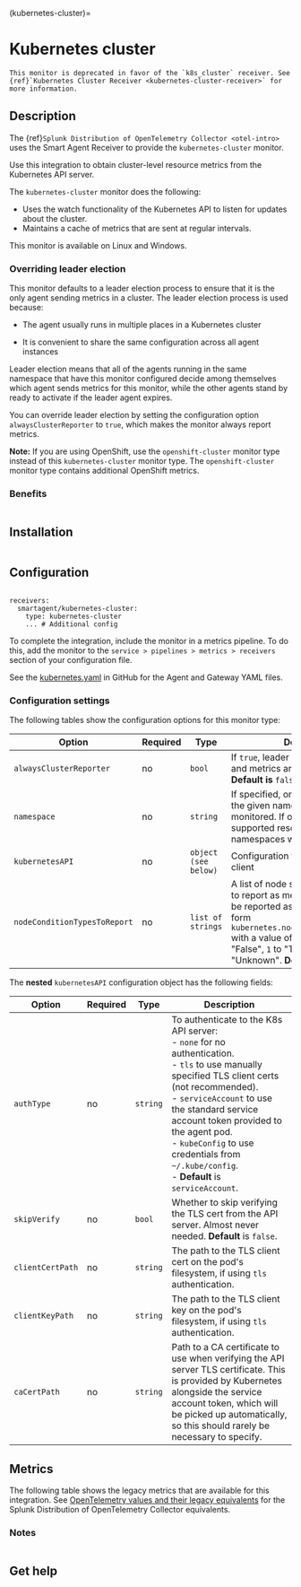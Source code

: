 (kubernetes-cluster)=

# Kubernetes cluster

<meta name="description" content="Use this Splunk Observability Cloud integration for the Kubernetes cluster monitor. See benefits, install, configuration, and metrics">

```{note}
This monitor is deprecated in favor of the `k8s_cluster` receiver. See {ref}`Kubernetes Cluster Receiver <kubernetes-cluster-receiver>` for more information.
```

## Description

The {ref}`Splunk Distribution of OpenTelemetry Collector <otel-intro>` uses the Smart Agent Receiver to provide the `kubernetes-cluster` monitor.

Use this integration to obtain cluster-level resource metrics from the Kubernetes API server.

The `kubernetes-cluster` monitor does the following:

- Uses the watch functionality of the Kubernetes API to listen for updates about the cluster.
- Maintains a cache of metrics that are sent at regular intervals.

This monitor is available on Linux and Windows.

### Overriding leader election

This monitor defaults to a leader election process to ensure that it is the only agent sending metrics in a cluster. The leader election process is used because:
- The agent usually runs in multiple places in a Kubernetes cluster

- It is convenient to share the same configuration across all agent instances

Leader election means that all of the agents running in the same namespace that have this monitor configured decide among themselves which agent sends metrics for this monitor, while the other agents stand by ready to activate if the leader agent expires.

You can override leader election by setting the configuration option `alwaysClusterReporter` to `true`, which makes the monitor always report metrics.

**Note:** If you are using OpenShift, use the ``openshift-cluster`` monitor type instead of this ``kubernetes-cluster`` monitor type. The ``openshift-cluster`` monitor type contains additional OpenShift metrics.


### Benefits

```{include} /_includes/benefits.md
```

##  Installation


```{include} /_includes/collector-installation.md
```

## Configuration

```{include} /_includes/configuration.md
```

```
receivers:
  smartagent/kubernetes-cluster:
    type: kubernetes-cluster
    ... # Additional config
```

To complete the integration, include the monitor in a metrics pipeline. To do this, add the monitor to the `service > pipelines > metrics > receivers` section of your configuration file.

See the [kubernetes.yaml](https://github.com/signalfx/splunk-otel-collector/tree/main/examples/kubernetes-yaml) in GitHub for the Agent and Gateway YAML files.

### Configuration settings

The following tables show the configuration options for this monitor type:

| Option | Required | Type | Description |
| --- | --- | --- | --- |
| `alwaysClusterReporter` | no | `bool` | If `true`, leader election is skipped and metrics are always reported. **Default is** `false`. |
| `namespace` | no | `string` | If specified, only resources within the given namespace will be monitored. If omitted (blank), all supported resources across all namespaces will be monitored. |
| `kubernetesAPI` | no | `object (see below)` | Configuration for the Kubernetes API client |
| `nodeConditionTypesToReport` | no | `list of strings` | A list of node status condition types to report as metrics. The metrics will be reported as data points of the form `kubernetes.node_<type_snake_cased>` with a value of `0` corresponding to "False", `1` to "True", and `-1` to "Unknown". **Default** is `[Ready]`. |

The **nested** `kubernetesAPI` configuration object has the following fields:

| Option | Required | Type | Description |
| --- | --- | --- | --- |
| `authType` | no | `string` | To authenticate to the K8s API server: <br> - `none` for no authentication.<br> - `tls` to use manually specified TLS client certs (not recommended). <br> - `serviceAccount` to use the standard service account token provided to the agent pod. <br> - `kubeConfig` to use credentials from `~/.kube/config`. <br> - **Default** is `serviceAccount`. | |
| `skipVerify` | no | `bool` | Whether to skip verifying the TLS cert from the API server. Almost never needed. **Default** is `false`. |
| `clientCertPath` | no | `string` | The path to the TLS client cert on the pod's filesystem, if using `tls` authentication. |
| `clientKeyPath` | no | `string` | The path to the TLS client key on the pod's filesystem, if using `tls` authentication. |
| `caCertPath` | no | `string` | Path to a CA certificate to use when verifying the API server TLS certificate. This is provided by Kubernetes alongside the service account token, which will be picked up automatically, so this should rarely be necessary to specify. |

## Metrics

The following table shows the legacy metrics that are available for this integration. See [OpenTelemetry values and their legacy equivalents](https://docs.splunk.com/Observability/gdi/opentelemetry/legacy-otel-mappings.html#opentelemetry-values-and-their-legacy-equivalents) for the Splunk Distribution of OpenTelemetry Collector equivalents.

<div class="metrics-yaml" url="https://raw.githubusercontent.com/signalfx/signalfx-agent/main/pkg/monitors/kubernetes/cluster/metadata.yaml"></div>

### Notes

```{include} /_includes/metric-defs.md
```

## Get help

```{include} /_includes/troubleshooting.md
```
